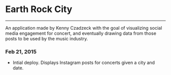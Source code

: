 # Earth Rock City

----

An application made by Kenny Czadzeck with the goal of visualizing social media engagement for concert, and eventually drawing data from those posts to be used by the music industry.

### Feb 21, 2015
- Intial deploy. Displays Instagram posts for concerts given a city and date.